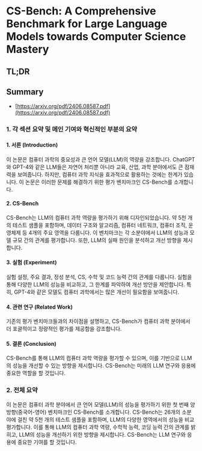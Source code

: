 # CS-Bench: A Comprehensive Benchmark for Large Language Models towards Computer Science Mastery
## TL;DR
## Summary
- [https://arxiv.org/pdf/2406.08587.pdf](https://arxiv.org/pdf/2406.08587.pdf)

### 1. 각 섹션 요약 및 메인 기여와 혁신적인 부분의 요약

#### 1. 서론 (Introduction)
이 논문은 컴퓨터 과학의 중요성과 큰 언어 모델(LLM)의 역량을 강조합니다. ChatGPT와 GPT-4와 같은 LLM들은 자연어 처리뿐 아니라 교육, 산업, 과학 분야에서도 큰 잠재력을 보여줍니다. 하지만, 컴퓨터 과학 지식을 효과적으로 활용하는 것에는 한계가 있습니다. 이 논문은 이러한 문제를 해결하기 위한 평가 벤치마크인 CS-Bench를 소개합니다.

#### 2. CS-Bench
CS-Bench는 LLM의 컴퓨터 과학 역량을 평가하기 위해 디자인되었습니다. 약 5천 개의 테스트 샘플을 포함하며, 데이터 구조와 알고리즘, 컴퓨터 네트워크, 컴퓨터 조직, 운영체제 등 4개의 주요 영역을 다룹니다. 이 벤치마크는 각 소분야에서 LLM의 성능과 모델 규모 간의 관계를 평가합니다. 또한, LLM의 실패 원인을 분석하고 개선 방향을 제시합니다.

#### 3. 실험 (Experiment)
실험 설정, 주요 결과, 정성 분석, CS, 수학 및 코드 능력 간의 관계를 다룹니다. 실험을 통해 다양한 LLM의 성능을 비교하고, 그 한계를 파악하여 개선 방안을 제안합니다. 특히, GPT-4와 같은 모델도 컴퓨터 과학에서는 많은 개선이 필요함을 보여줍니다.

#### 4. 관련 연구 (Related Work)
기존의 평가 벤치마크들과의 차이점을 설명하고, CS-Bench가 컴퓨터 과학 분야에서 더 포괄적이고 정량적인 평가를 제공함을 강조합니다.

#### 5. 결론 (Conclusion)
CS-Bench를 통해 LLM의 컴퓨터 과학 역량을 평가할 수 있으며, 이를 기반으로 LLM의 성능을 개선할 수 있는 방향을 제시합니다. CS-Bench는 미래의 LLM 연구와 응용에 중요한 역할을 할 것입니다.

### 2. 전체 요약
이 논문은 컴퓨터 과학 분야에서 큰 언어 모델(LLM)의 성능을 평가하기 위한 첫 번째 양방향(중국어-영어) 벤치마크인 CS-Bench를 소개합니다. CS-Bench는 26개의 소분야에 걸친 약 5천 개의 테스트 샘플을 포함하며, LLM의 다양한 영역에서의 성능을 비교 평가합니다. 이를 통해 LLM의 컴퓨터 과학 역량, 수학적 능력, 코딩 능력 간의 관계를 밝히고, LLM의 성능을 개선하기 위한 방향을 제시합니다. CS-Bench는 LLM 연구와 응용에 중요한 기여를 할 것입니다.
